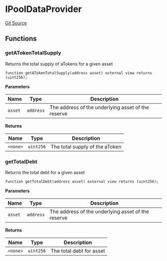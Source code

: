 # IPoolDataProvider
[Git Source](https://github.com/HedgeFarm/smart-farmer/blob/992c3b4a8bc708d23c14656e504528c18f790128/contracts/yield/interface/aave/IPoolDataProvider.sol)


## Functions
### getATokenTotalSupply

Returns the total supply of aTokens for a given asset


```solidity
function getATokenTotalSupply(address asset) external view returns (uint256);
```
**Parameters**

|Name|Type|Description|
|----|----|-----------|
|`asset`|`address`|The address of the underlying asset of the reserve|

**Returns**

|Name|Type|Description|
|----|----|-----------|
|`<none>`|`uint256`|The total supply of the aToken|


### getTotalDebt

Returns the total debt for a given asset


```solidity
function getTotalDebt(address asset) external view returns (uint256);
```
**Parameters**

|Name|Type|Description|
|----|----|-----------|
|`asset`|`address`|The address of the underlying asset of the reserve|

**Returns**

|Name|Type|Description|
|----|----|-----------|
|`<none>`|`uint256`|The total debt for asset|


